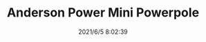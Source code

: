 ﻿---
layout: post 
title: Anderson Power Mini Powerpole
is_home: true
tags: ANDERSON APMP
categories: wire-harness
overview: MiniPowerpole pin & socket series connector, designed as ground terminal are for make-first/break-last connections. referen AMP 1445716-7
series: APMP
part_number: 0522-1
thumb_img: 
small_img: static/202106/522-20210605.jpg
date: 2021/6/5 8:02:39
---



